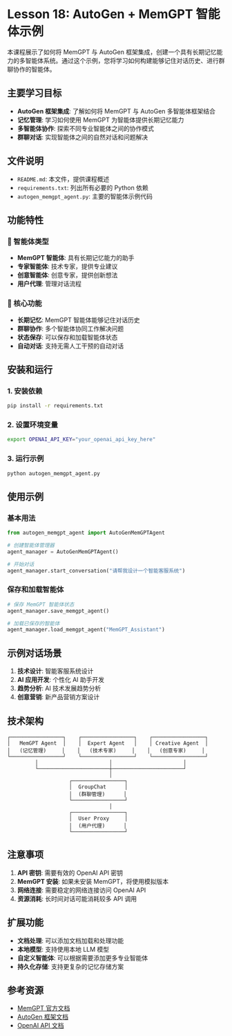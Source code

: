 # Lesson 18: AutoGen + MemGPT 智能体示例

本课程展示了如何将 MemGPT 与 AutoGen 框架集成，创建一个具有长期记忆能力的多智能体系统。通过这个示例，您将学习如何构建能够记住对话历史、进行群聊协作的智能体。

## 主要学习目标

- **AutoGen 框架集成**: 了解如何将 MemGPT 与 AutoGen 多智能体框架结合
- **记忆管理**: 学习如何使用 MemGPT 为智能体提供长期记忆能力
- **多智能体协作**: 探索不同专业智能体之间的协作模式
- **群聊对话**: 实现智能体之间的自然对话和问题解决

## 文件说明

- `README.md`: 本文件，提供课程概述
- `requirements.txt`: 列出所有必要的 Python 依赖
- `autogen_memgpt_agent.py`: 主要的智能体示例代码

## 功能特性

### 🤖 智能体类型
- **MemGPT 智能体**: 具有长期记忆能力的助手
- **专家智能体**: 技术专家，提供专业建议
- **创意智能体**: 创意专家，提供创新想法
- **用户代理**: 管理对话流程

### 🧠 核心功能
- **长期记忆**: MemGPT 智能体能够记住对话历史
- **群聊协作**: 多个智能体协同工作解决问题
- **状态保存**: 可以保存和加载智能体状态
- **自动对话**: 支持无需人工干预的自动对话

## 安装和运行

### 1. 安装依赖
```bash
pip install -r requirements.txt
```

### 2. 设置环境变量
```bash
export OPENAI_API_KEY="your_openai_api_key_here"
```

### 3. 运行示例
```bash
python autogen_memgpt_agent.py
```

## 使用示例

### 基本用法
```python
from autogen_memgpt_agent import AutoGenMemGPTAgent

# 创建智能体管理器
agent_manager = AutoGenMemGPTAgent()

# 开始对话
agent_manager.start_conversation("请帮我设计一个智能客服系统")
```

### 保存和加载智能体
```python
# 保存 MemGPT 智能体状态
agent_manager.save_memgpt_agent()

# 加载已保存的智能体
agent_manager.load_memgpt_agent("MemGPT_Assistant")
```

## 示例对话场景

1. **技术设计**: 智能客服系统设计
2. **AI 应用开发**: 个性化 AI 助手开发
3. **趋势分析**: AI 技术发展趋势分析
4. **创意营销**: 新产品营销方案设计

## 技术架构

```
┌─────────────────┐    ┌─────────────────┐    ┌─────────────────┐
│   MemGPT Agent  │    │  Expert Agent   │    │ Creative Agent  │
│   (记忆管理)     │    │   (技术专家)     │    │   (创意专家)     │
└─────────────────┘    └─────────────────┘    └─────────────────┘
         │                       │                       │
         └───────────────────────┼───────────────────────┘
                                 │
                    ┌─────────────────┐
                    │  GroupChat      │
                    │  (群聊管理)      │
                    └─────────────────┘
                                 │
                    ┌─────────────────┐
                    │  User Proxy     │
                    │  (用户代理)      │
                    └─────────────────┘
```

## 注意事项

1. **API 密钥**: 需要有效的 OpenAI API 密钥
2. **MemGPT 安装**: 如果未安装 MemGPT，将使用模拟版本
3. **网络连接**: 需要稳定的网络连接访问 OpenAI API
4. **资源消耗**: 长时间对话可能消耗较多 API 调用

## 扩展功能

- **文档处理**: 可以添加文档加载和处理功能
- **本地模型**: 支持使用本地 LLM 模型
- **自定义智能体**: 可以根据需要添加更多专业智能体
- **持久化存储**: 支持更复杂的记忆存储方案

## 参考资源

- [MemGPT 官方文档](https://memgpt.readme.io/docs/autogen)
- [AutoGen 框架文档](https://microsoft.github.io/autogen/)
- [OpenAI API 文档](https://platform.openai.com/docs) 